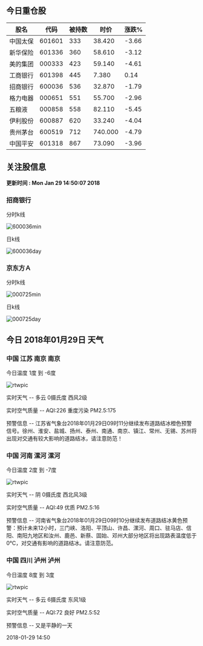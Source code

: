 
## 今日重仓股 

|股名|代码|被持数|时价|涨跌%|
|---|---|---|---|---|
|中国太保|601601|333|38.420|-3.66|
|新华保险|601336|360|58.610|-3.12|
|美的集团|000333|423|59.140|-4.61|
|工商银行|601398|445|7.380|0.14|
|招商银行|600036|536|32.870|-1.79|
|格力电器|000651|551|55.700|-2.96|
|五粮液|000858|558|82.110|-5.45|
|伊利股份|600887|620|33.240|-4.04|
|贵州茅台|600519|712|740.000|-4.79|
|中国平安|601318|867|73.090|-3.96|

## 关注股信息
**更新时间 : Mon Jan 29 14:50:07 2018**
### 招商银行 
分时k线

![600036min](http://image.sinajs.cn/newchart/min/n/sh600036.gif)

日k线

![600036day](http://image.sinajs.cn/newchart/daily/n/sh600036.gif)

### 京东方Ａ 
分时k线

![000725min](http://image.sinajs.cn/newchart/min/n/sz000725.gif)

日k线

![000725day](http://image.sinajs.cn/newchart/daily/n/sz000725.gif)
## 今日 2018年01月29日 天气
### 中国 江苏 南京 南京

今日温度 1度 到 -6度

![rtwpic](http://app1.showapi.com/weather/icon/day/01.png)

实时天气 -- 多云 0摄氏度 西风2级

实时空气质量 -- AQI:226 重度污染 PM2.5:175

预警信息 -- 江苏省气象台2018年01月29日09时11分继续发布道路结冰橙色预警信号。徐州、淮安、盐城、扬州、泰州、南通、南京、镇江、常州、无锡、苏州将出现对交通有较大影响的道路结冰，请注意防范！
    
### 中国 河南 漯河 漯河

今日温度 2度 到 -7度

![rtwpic](http://app1.showapi.com/weather/icon/day/02.png)

实时天气 -- 阴 0摄氏度 西北风3级

实时空气质量 -- AQI:49 优质 PM2.5:16

预警信息 -- 河南省气象台2018年01月29日09时10分继续发布道路结冰黄色预警：预计未来12小时，三门峡、洛阳、平顶山、许昌、漯河、周口、驻马店、信阳、南阳九地区和汝州、鹿邑、新蔡、固始、邓州大部分地区将出现路表温度低于0℃，对交通有影响的道路结冰。请注意防范。
    
### 中国 四川 泸州 泸州

今日温度 8度 到 3度

![rtwpic](http://app1.showapi.com/weather/icon/day/01.png)

实时天气 -- 多云 6摄氏度 东风1级

实时空气质量 -- AQI:72 良好 PM2.5:52

预警信息 -- 又是平静的一天
    
2018-01-29 14:50